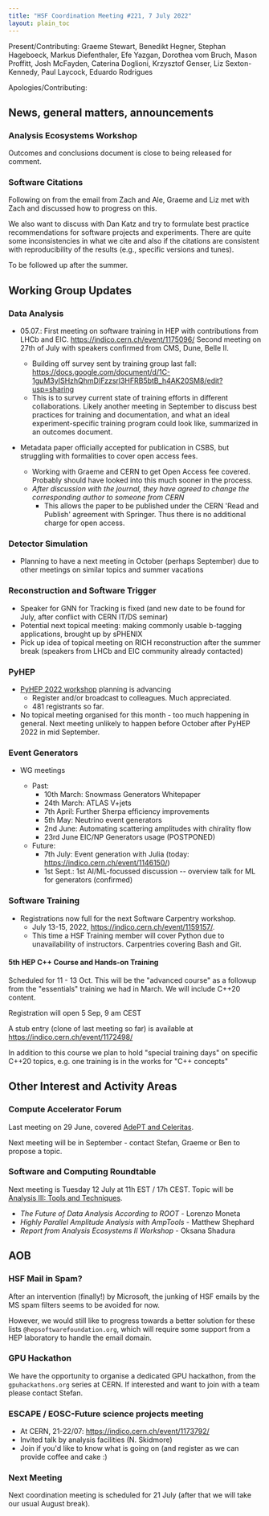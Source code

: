```yaml
---
title: "HSF Coordination Meeting #221, 7 July 2022"
layout: plain_toc
---
```


Present/Contributing:
Graeme Stewart,
Benedikt Hegner,
Stephan Hageboeck,
Markus Diefenthaler,
Efe Yazgan,
Dorothea vom Bruch,
Mason Proffitt,
Josh McFayden,
Caterina Doglioni,
Krzysztof Genser,
Liz Sexton-Kennedy,
Paul Laycock,
Eduardo Rodrigues

Apologies/Contributing:

## News, general matters, announcements

### Analysis Ecosystems Workshop

Outcomes and conclusions document is close to being released for comment.

### Software Citations

Following on from the email from Zach and Ale, Graeme and Liz met with Zach and discussed how to progress on this.

We also want to discuss with Dan Katz and try to formulate best practice recommendations for software projects and experiments. There are quite some inconsistencies in what we cite and also if the citations are consistent with reproducibility of the results (e.g., specific versions and tunes).

To be followed up after the summer.

## Working Group Updates

### Data Analysis

- 05.07.: First meeting on software training in HEP with contributions from LHCb and EIC. <https://indico.cern.ch/event/1175096/>
Second meeting on 27th of July with speakers confirmed from CMS, Dune, Belle II.
    - Building off survey sent by training group last fall: <https://docs.google.com/document/d/1C-1guM3yISHzhQhmDIFzzsrl3HFRB5btB_h4AK20SM8/edit?usp=sharing>
    - This is to survey current state of training efforts in different collaborations. Likely another meeting in September to discuss best practices for training and documentation, and what an ideal experiment-specific training program could look like, summarized in an outcomes document.

- Metadata paper officially accepted for publication in CSBS, but struggling with formalities to cover open access fees.
    - Working with Graeme and CERN to get Open Access fee covered. Probably should have looked into this much sooner in the process.
    - *After discussion with the journal, they have agreed to change the corresponding author to someone from CERN*
      - This allows the paper to be published under the CERN 'Read and Publish' agreement with Springer. Thus there is no additional charge for open access.

### Detector Simulation

- Planning to have a next meeting in October (perhaps September) due to other meetings on similar topics and summer vacations

### Reconstruction and Software Trigger

- Speaker for GNN for Tracking is fixed (and new date to be found for July, after conflict with CERN IT/DS seminar)
- Potential next topical meeting: making commonly usable b-tagging applications, brought up by sPHENIX
- Pick up idea of topical meeting on RICH reconstruction after the summer break (speakers from LHCb and EIC community already contacted)

### PyHEP

- [PyHEP 2022 workshop](https://indico.cern.ch/e/PyHEP2022) planning is advancing
    - Register and/or broadcast to colleagues. Much appreciated.
    - 481 registrants so far.
- No topical meeting organised for this month - too much happening in general. Next meeting unlikely to happen before October after PyHEP 2022 in mid September.

### Event Generators

- WG meetings
    - Past:
        - 10th March: Snowmass Generators Whitepaper
        - 24th March: ATLAS V+jets 
        - 7th April: Further Sherpa efficiency improvements 
        - 5th May: Neutrino event generators
        - 2nd June: Automating scattering amplitudes with chirality flow 
        - 23rd June EIC/NP Generators usage (POSTPONED)

    * Future:
        - 7th July: Event generation with Julia (today: <https://indico.cern.ch/event/1146150/>)
        - 1st Sept.: 1st AI/ML-focussed discussion -- overview talk for ML for generators (confirmed)

### Software Training

- Registrations now full for the next Software Carpentry workshop.
    - July 13-15, 2022, <https://indico.cern.ch/event/1159157/>.
    - This time a HSF Training member will cover Python due to unavailability of instructors. Carpentries covering Bash and Git.


#### 5th HEP C++ Course and Hands-on Training

Scheduled for 11 - 13 Oct. This will be the "advanced course" as a followup from the "essentials" training we had in March. We will include C++20 content. 

Registration will open 5 Sep, 9 am CEST

A stub entry (clone of last meeting so far) is available at <https://indico.cern.ch/event/1172498/>

In addition to this course we plan to hold "special training days" on specific C++20 topics, e.g. one training is in the works for "C++ concepts"

## Other Interest and Activity Areas

### Compute Accelerator Forum

Last meeting on 29 June, covered [AdePT and Celeritas](https://indico.cern.ch/event/1160438/).

Next meeting will be in September - contact Stefan, Graeme or Ben to propose a topic.

### Software and Computing Roundtable

Next meeting is Tuesday 12 July at 11h EST / 17h CEST. Topic will be [Analysis III: Tools and Techniques](https://indico.jlab.org/event/505/#day-2022-07-12).

- *The Future of Data Analysis According to ROOT* - Lorenzo Moneta
- *Highly Parallel Amplitude Analysis with AmpTools* - Matthew Shephard
- *Report from Analysis Ecosystems II Workshop* - Oksana Shadura

## AOB

### HSF Mail in Spam?

After an intervention (finally!) by Microsoft, the junking of HSF emails by the MS spam filters seems to be avoided for now.

However, we would still like to progress towards a better solution for these lists `@hepsoftwarefoundation.org`, which will require some support from a HEP laboratory to handle the email domain.

### GPU Hackathon

We have the opportunity to organise a dedicated GPU hackathon, from the `gpuhackathons.org` series at CERN. If interested and want to join with a team please contact Stefan. 

### ESCAPE / EOSC-Future science projects meeting

- At CERN, 21-22/07: <https://indico.cern.ch/event/1173792/>
- Invited talk by analysis facilities (N. Skidmore)
- Join if you'd like to know what is going on (and register as we can provide coffee and cake :)

### Next Meeting

Next coordination meeting is scheduled for 21 July (after that we will take our usual August break).
